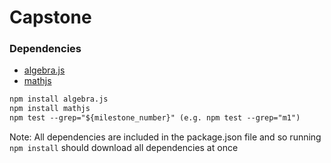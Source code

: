 # Capstone

### Dependencies
* [algebra.js](https://algebra.js.org/)
* [mathjs](https://mathjs.org/)

```html
npm install algebra.js 
npm install mathjs 
npm test --grep="${milestone_number}" (e.g. npm test --grep="m1")
```

Note: All dependencies are included in the package.json file and so running ```npm install``` 
should download all dependencies at once